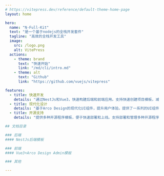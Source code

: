 ```yaml
---
# https://vitepress.dev/reference/default-theme-home-page
layout: home

hero:
  name: "N-Full-Kit"
  text: "是一个基于nodejs的全栈开发套件"
  tagline: "高效的全栈开发工具"
  image:
    src: /logo.png
    alt: VitePress
  actions:
    - theme: brand
      text: "快速开始"
      link: "/md/cli/intro.md"
    - theme: alt
      text: "Github"
      link: "https://github.com/vuejs/vitepress"

features:
  - title: 快速开发
    details: "通过NestJs和Vue3，快速构建后端和前端应用。支持快速创建项目模板，减少开发时间和成本。"
  - title: 现代化设计
    details: "基于Arco Design的现代化UI组件，提升用户体验。提供了一系列的UI组件，帮助开发者快速构建美观和易用的界面。"
  - title: 开源支持
    details: "提供多种开源程序模板，便于快速部署和上线。支持部署和管理多种开源程序，帮助开发者快速构建和部署应用。"

## 文档目录

### 后端
#### NestJs后端模板

### 前端
#### Vue3+Arco Design Admin模板

### 其他

---
```

